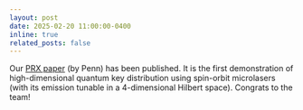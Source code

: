 ```yaml
---
layout: post
date: 2025-02-20 11:00:00-0400
inline: true
related_posts: false
---
```


Our [PRX paper](https://journals.aps.org/prx/abstract/10.1103/PhysRevX.15.011024) (by Penn) has been published. It is the first demonstration of high-dimensional quantum key distribution using spin-orbit microlasers (with its emission tunable in a 4-dimensional Hilbert space). Congrats to the team!
